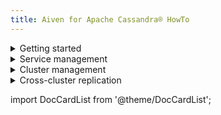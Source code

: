 ```yaml
---
title: Aiven for Apache Cassandra® HowTo
---
```


<details><summary>
Getting started
</summary>

-   [Create a managed Aiven for Apache Cassandra service](/docs/platform/howto/create_new_service)
-   [Connect to Aiven for Apache Cassandra with cqlsh](/docs/products/cassandra/howto/connect-cqlsh-cli)
-   [Connect to Aiven for Apache Cassandra with Python](/docs/products/cassandra/howto/connect-python)
-   [Connect to Aiven for Apache Cassandra with Go](/docs/products/cassandra/howto/connect-go)

</details>

<details><summary>
Service management
</summary>

-   [Manage data in Aiven for Apache Cassandra with DSBULK](/docs/products/cassandra/howto/use-dsbulk-with-cassandra)
-   [Perform a stress test with nosqlbench](/docs/products/cassandra/howto/use-nosqlbench-with-cassandra)
-   [Migrate with ZDM Proxy](/docs/products/cassandra/howto/zdm-proxy)

</details>

<details><summary>
Cluster management
</summary>

-   [Monitor a managed Aiven for Apache Cassandra service](/docs/platform/howto/monitoring-services)
-   [Resize a managed Aiven for Apache Cassandra service](/docs/platform/howto/scale-services)
-   [Schedule automatic maintenance updates](/docs/platform/howto/prepare-for-high-load)
-   [Upgrade a managed Aiven for Apache Cassandra service](/docs/platform/howto/scale-services)
-   [Tag a managed Aiven for Apache Cassandra service](/docs/platform/howto/tag-resources)
-   [Power-off and delete a managed Aiven for Apache Cassandra service](/docs/platform/concepts/service-power-cycle)
-   [Migrate a managed Aiven for Apache Cassandra service](/docs/platform/howto/migrate-services-cloud-region)
-   [Fork a managed Aiven for Apache Cassandra service](/docs/platform/howto/console-fork-service)

</details>

<details><summary>
Cross-cluster replication
</summary>

-   [Enable CCR on Aiven for Apache Cassandra](/docs/products/cassandra/howto/enable-cross-cluster-replication)
-   [Manage CCR on Aiven for Apache Cassandra](/docs/products/cassandra/howto/manage-cross-cluster-replication)
-   [Disable CCR on Aiven for Apache Cassandra](/docs/products/cassandra/howto/disable-cross-cluster-replication)

</details>



import DocCardList from '@theme/DocCardList';

<DocCardList />
